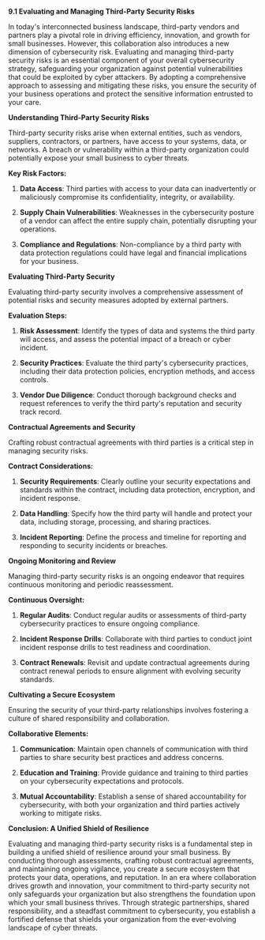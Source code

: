 **9.1 Evaluating and Managing Third-Party Security Risks**

In today's interconnected business landscape, third-party vendors and partners play a pivotal role in driving efficiency, innovation, and growth for small businesses. However, this collaboration also introduces a new dimension of cybersecurity risk. Evaluating and managing third-party security risks is an essential component of your overall cybersecurity strategy, safeguarding your organization against potential vulnerabilities that could be exploited by cyber attackers. By adopting a comprehensive approach to assessing and mitigating these risks, you ensure the security of your business operations and protect the sensitive information entrusted to your care.

**Understanding Third-Party Security Risks**

Third-party security risks arise when external entities, such as vendors, suppliers, contractors, or partners, have access to your systems, data, or networks. A breach or vulnerability within a third-party organization could potentially expose your small business to cyber threats.

**Key Risk Factors:**

1. **Data Access**: Third parties with access to your data can inadvertently or maliciously compromise its confidentiality, integrity, or availability.

2. **Supply Chain Vulnerabilities**: Weaknesses in the cybersecurity posture of a vendor can affect the entire supply chain, potentially disrupting your operations.

3. **Compliance and Regulations**: Non-compliance by a third party with data protection regulations could have legal and financial implications for your business.

**Evaluating Third-Party Security**

Evaluating third-party security involves a comprehensive assessment of potential risks and security measures adopted by external partners.

**Evaluation Steps:**

1. **Risk Assessment**: Identify the types of data and systems the third party will access, and assess the potential impact of a breach or cyber incident.

2. **Security Practices**: Evaluate the third party's cybersecurity practices, including their data protection policies, encryption methods, and access controls.

3. **Vendor Due Diligence**: Conduct thorough background checks and request references to verify the third party's reputation and security track record.

**Contractual Agreements and Security**

Crafting robust contractual agreements with third parties is a critical step in managing security risks.

**Contract Considerations:**

1. **Security Requirements**: Clearly outline your security expectations and standards within the contract, including data protection, encryption, and incident response.

2. **Data Handling**: Specify how the third party will handle and protect your data, including storage, processing, and sharing practices.

3. **Incident Reporting**: Define the process and timeline for reporting and responding to security incidents or breaches.

**Ongoing Monitoring and Review**

Managing third-party security risks is an ongoing endeavor that requires continuous monitoring and periodic reassessment.

**Continuous Oversight:**

1. **Regular Audits**: Conduct regular audits or assessments of third-party cybersecurity practices to ensure ongoing compliance.

2. **Incident Response Drills**: Collaborate with third parties to conduct joint incident response drills to test readiness and coordination.

3. **Contract Renewals**: Revisit and update contractual agreements during contract renewal periods to ensure alignment with evolving security standards.

**Cultivating a Secure Ecosystem**

Ensuring the security of your third-party relationships involves fostering a culture of shared responsibility and collaboration.

**Collaborative Elements:**

1. **Communication**: Maintain open channels of communication with third parties to share security best practices and address concerns.

2. **Education and Training**: Provide guidance and training to third parties on your cybersecurity expectations and protocols.

3. **Mutual Accountability**: Establish a sense of shared accountability for cybersecurity, with both your organization and third parties actively working to mitigate risks.

**Conclusion: A Unified Shield of Resilience**

Evaluating and managing third-party security risks is a fundamental step in building a unified shield of resilience around your small business. By conducting thorough assessments, crafting robust contractual agreements, and maintaining ongoing vigilance, you create a secure ecosystem that protects your data, operations, and reputation. In an era where collaboration drives growth and innovation, your commitment to third-party security not only safeguards your organization but also strengthens the foundation upon which your small business thrives. Through strategic partnerships, shared responsibility, and a steadfast commitment to cybersecurity, you establish a fortified defense that shields your organization from the ever-evolving landscape of cyber threats.
